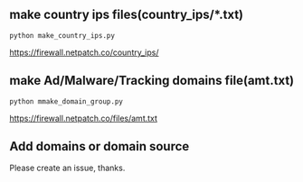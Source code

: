 ## make country ips files(country_ips/*.txt)


    python make_country_ips.py
    

<https://firewall.netpatch.co/country_ips/>

## make Ad/Malware/Tracking domains file(amt.txt)


    python mmake_domain_group.py
    

<https://firewall.netpatch.co/files/amt.txt>

## Add domains or domain source

Please create an issue, thanks.

